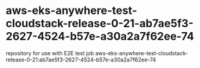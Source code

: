 # aws-eks-anywhere-test-cloudstack-release-0-21-ab7ae5f3-2627-4524-b57e-a30a2a7f62ee-74
repository for use with E2E test job aws-eks-anywhere-test-cloudstack-release-0-21:ab7ae5f3-2627-4524-b57e-a30a2a7f62ee-74
